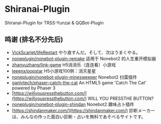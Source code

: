 # Shiranai-Plugin

Shiranai-Plugin for TRSS-Yunzai & QQBot-Plugin

<!-- ## TODO

|游戏名|可能实现的方式|
| - | - |
| 找不同 | 发送两遍按钮 |
| 俄罗斯方块 | 两排(不一定会实现) |
| 象棋 | 上下 | -->

## 鸣谢 (排名不分先后)

- [VickScarlet/lifeRestart](https://github.com/VickScarlet/lifeRestart) やり直すんだ。そして、次はうまくやる。
- [noneplugin/nonebot-plugin-remake](https://github.com/noneplugin/nonebot-plugin-remake) 适用于 Nonebot2 的人生重开模拟器
- [zhanyuzhang/link-game](https://github.com/zhanyuzhang/link-game) H5消消乐（连连看）小游戏
- [leeenx/popstar](https://github.com/leeenx/popstar) H5小游戏100例：消灭星星
- [noneplugin/nonebot-plugin-minesweeper](https://github.com/noneplugin/nonebot-plugin-minesweeper) Nonebot2 扫雷插件
- [ganlvtech/phaser-catch-the-cat](https://github.com/ganlvtech/phaser-catch-the-cat) An HTML5 game 'Catch The Cat' powered by Phaser 3
- [https://willyoupressthebutton.com/](https://willyoupressthebutton.com/) WILL YOU PRESSTHE BUTTON?
- [noneplugin/nonebot-plugin-shindan](https://github.com/noneplugin/nonebot-plugin-shindan) Nonebot2 趣味占卜插件
- [https://shindanmaker.com/](https://shindanmaker.com/) 診断メーカーは、みんなの作った面白い診断・占いを無料であそべるサイトです。
